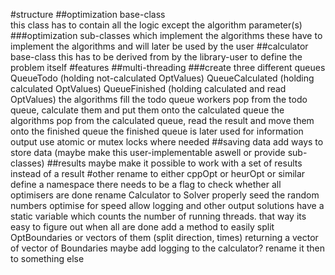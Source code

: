 #structure
##optimization base-class  
this class has to contain all the logic except the algorithm parameter(s)
###optimization sub-classes which implement the algorithms
these have to implement the algorithms and will later be used by the user
##calculator base-class
this has to be derived from by the library-user to define the problem itself
#features
##multi-threading
###create three different queues
QueueTodo (holding not-calculated OptValues)
QueueCalculated (holding calculated OptValues)
QueueFinished (holding calculated and read OptValues)
the algorithms fill the todo queue
workers pop from the todo queue, calculate them and put them onto the calculated queue
the algorithms pop from the calculated queue, read the result and move them onto the finished queue
the finished queue is later used for information output
use atomic or mutex locks where needed
##saving data
add ways to store data (maybe make this user-implementable aswell or provide sub-classes)
##results
maybe make it possible to work with a set of results instead of a result
#other
rename to either cppOpt or heurOpt or similar
define a namespace
there needs to be a flag to check whether all optimisers are done
rename Calculator to Solver
properly seed the random numbers
optimise for speed
allow logging and other output solutions
have a static variable which counts the number of running threads. that way its easy to figure out when all are done
add a method to easily split OptBoundaries or vectors of them (split direction, times) returning a vector of vector of Boundaries
maybe add logging to the calculator? rename it then to something else
